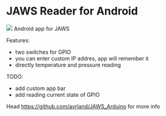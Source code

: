 # JAWS Reader for Android
<img src="https://raw.githubusercontent.com/avrland/JAWS_Reader/master/Przechwytywanie.PNG"/>
Android app for JAWS

Features:
- two switches for GPIO
- you can enter custom IP addres, app will remember it
- directly temperature and pressure reading

TODO:
- add custom app bar
- add reading current state of GPIO


Head https://github.com/avrland/JAWS_Arduino for more info
